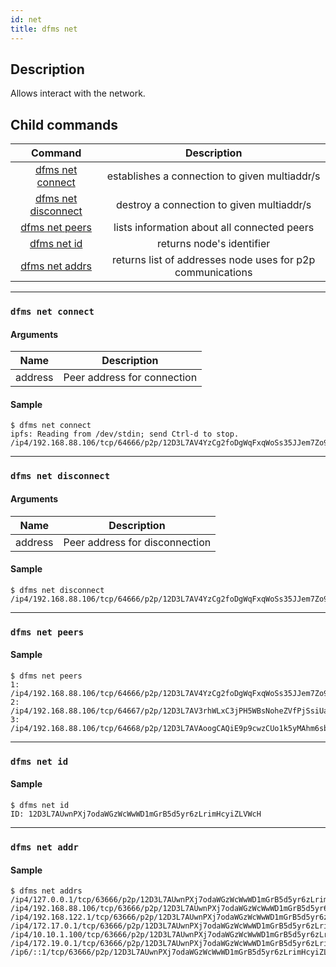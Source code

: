 ```yaml
---
id: net
title: dfms net
---
```


## Description
Allows interact with the network.

## Child commands
| Command | Description  |
|:-:|:-:|
| [dfms net connect](#dfms-net-connect) | establishes a connection to given multiaddr/s |
| [dfms net disconnect](#dfms-net-disconnect) | destroy a connection to given multiaddr/s |
| [dfms net peers](#dfms-net-peers) | lists information about all connected peers |
| [dfms net id](#dfms-net-id) | returns node's identifier |
| [dfms net addrs](#dfms-net-addrs) | returns list of addresses node uses for p2p communications |

---------------------
### `dfms net connect`
#### Arguments
| Name | Description  |
|:-:|:-:|
| address | Peer address for connection |
#### Sample
```console
$ dfms net connect
ipfs: Reading from /dev/stdin; send Ctrl-d to stop.
/ip4/192.168.88.106/tcp/64666/p2p/12D3L7AV4YzCg2foDgWqFxqWoSs35JJem7Zo9t75UbQTSzZH1WZh
```
----------------------
### `dfms net disconnect`
#### Arguments
| Name | Description  |
|:-:|:-:|
| address | Peer address for disconnection |
#### Sample
```console
$ dfms net disconnect /ip4/192.168.88.106/tcp/64666/p2p/12D3L7AV4YzCg2foDgWqFxqWoSs35JJem7Zo9t75UbQTSzZH1WZh
```
----------------------
### `dfms net peers`
#### Sample
```console
$ dfms net peers
1: /ip4/192.168.88.106/tcp/64666/p2p/12D3L7AV4YzCg2foDgWqFxqWoSs35JJem7Zo9t75UbQTSzZH1WZh
2: /ip4/192.168.88.106/tcp/64667/p2p/12D3L7AV3rhWLxC3jPH5WBsNoheZVfPjSsiUacH2BVudWcvcbC5x
3: /ip4/192.168.88.106/tcp/64668/p2p/12D3L7AVAoogCAQiE9p9cwzCUo1k5yMAhm6sbYZyAqUCet45a8fk
```
----------------------
### `dfms net id`
#### Sample
```console
$ dfms net id
ID: 12D3L7AUwnPXj7odaWGzWcWwWD1mGrB5d5yr6zLrimHcyiZLVWcH
```
----------------------
### `dfms net addr`
#### Sample
```
$ dfms net addrs
/ip4/127.0.0.1/tcp/63666/p2p/12D3L7AUwnPXj7odaWGzWcWwWD1mGrB5d5yr6zLrimHcyiZLVWcH
/ip4/192.168.88.106/tcp/63666/p2p/12D3L7AUwnPXj7odaWGzWcWwWD1mGrB5d5yr6zLrimHcyiZLVWcH
/ip4/192.168.122.1/tcp/63666/p2p/12D3L7AUwnPXj7odaWGzWcWwWD1mGrB5d5yr6zLrimHcyiZLVWcH
/ip4/172.17.0.1/tcp/63666/p2p/12D3L7AUwnPXj7odaWGzWcWwWD1mGrB5d5yr6zLrimHcyiZLVWcH
/ip4/10.10.1.100/tcp/63666/p2p/12D3L7AUwnPXj7odaWGzWcWwWD1mGrB5d5yr6zLrimHcyiZLVWcH
/ip4/172.19.0.1/tcp/63666/p2p/12D3L7AUwnPXj7odaWGzWcWwWD1mGrB5d5yr6zLrimHcyiZLVWcH
/ip6/::1/tcp/63666/p2p/12D3L7AUwnPXj7odaWGzWcWwWD1mGrB5d5yr6zLrimHcyiZLVWcH
```